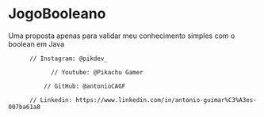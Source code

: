 # JogoBooleano
Uma proposta apenas para validar meu conhecimento simples com o boolean em Java

          // Instagram: @pikdev_

		        // Youtube: @Pikachu Gamer

		      // GitHub: @antonioCAGF

          // Linkedin: https://www.linkedin.com/in/antonio-guimar%C3%A3es-007ba61a8
